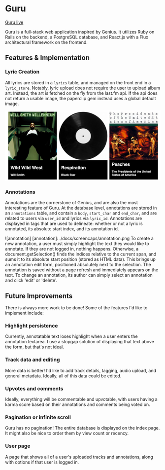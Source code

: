 # Guru

[Guru live][heroku]

[heroku]: http://guruapp.herokuapp.com

Guru is a full-stack web application inspired by Genius.  It utilizes Ruby on Rails on the backend, a PostgreSQL database, and React.js with a Flux architectural framework on the frontend.  

## Features & Implementation

### Lyric Creation

All lyrics are stored in a `lyrics` table, and managed on the front end in a `lyric_store`. Notably, lyric
 upload does not require the user to upload album art. Instead, the art is fetched on the fly from the
 last.fm api. If the api does not return a usable image, the paperclip gem instead uses a global default image.

![album-art]



[album-art]: ./docs/screencaps/albumart.png

### Annotations

Annotations are the cornerstone of Genius, and are also the most interesting feature of Guru.
At the database level, annotations are stored in an `annotations` table, and contain
a `body`, `start_char` and `end_char`, and are related to users via `user_id` and lyrics via
`lyric_id`. Annotations are displayed in <span> tags that are used to delineate: whether or not a lyric is annotated, its absolute start index, and its annotation id.

![annotation]
[annotation]: ./docs/screencaps/annotation.png
To create a new annotation, a user must simply highlight the text they would like to annotate. If they are not
logged in, nothing happens. Otherwise, a document.getSelection() finds the indices relative to the current span, and sums it to its absolute start position (stored as HTML data). This brings up an annotation edit form, positioned absolutely next to the selection.  The annotation is saved without a page refresh and immediately appears on the text. To change an annotation, its author can simply select an annotation and click 'edit' or 'delete'.


## Future Improvements

There is always more work to be done! Some of the features I'd like to implement include:

### Highlight persistence

Currently, annotatable text loses highlight when a user enters the annotation textarea. I use a stopgap solution of displaying that text above the form, but that's not ideal.

### Track data and editing

More data is better! I'd like to add track details, tagging, audio upload, and general metadata. Ideally, all of this data could be edited.

### Upvotes and comments

Ideally, everything will be commentable and upvotable, with users having a karma score based on their annotations and comments being voted on.

### Pagination or infinite scroll

Guru has no pagination! The entire database is displayed on the index page. It might also be nice to order them by view count or recency.

### User page

A page that shows all of a user's uploaded tracks and annotations, along with options if that user is logged in.
